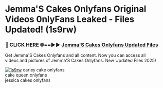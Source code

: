 # Jemma'S Cakes Onlyfans Original Videos 0nlyFans Leaked - Files Updated! (1s9rw)

<h3>🔴 CLICK HERE 🌐==►► <a href="https://tinyurl.com/x26r9saj" rel="nofollow">Jemma'S Cakes Onlyfans Updated Files</a></h3>

Get Jemma'S Cakes Onlyfans and all content. Now you can access all videos and pictures of Jemma'S Cakes Onlyfans. New Updated Files 2025!

[![1s9rw](https://i.imgur.com/LkgZPqh.gif)](https://tinyurl.com/x26r9saj)
carley cake onlyfans<br>
cake queen onlyfans<br>
jessica cakes onlyfans